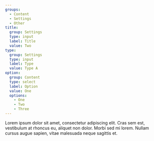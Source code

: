```yaml
---
groups: 
  - Content
  - Settings
  - Other
title:
  group: Settings
  type: input
  label: Title
  value: Two
type:
  group: Settings
  type: input
  label: Type
  value: Type A
option:
  group: Content
  type: select
  label: Option
  value: One
  options:
    - One
    - Two
    - Three
---
```

Lorem ipsum dolor sit amet, consectetur adipiscing elit. Cras sem est, vestibulum at rhoncus eu, aliquet non dolor. Morbi sed mi lorem. Nullam cursus augue sapien, vitae malesuada neque sagittis et.
